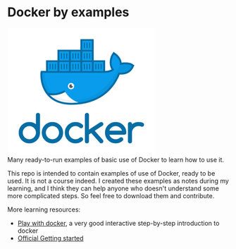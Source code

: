 # Docker by examples
![docker logo](https://github.com/gianfa/docker_by_examples/blob/master/img/docker_logo.png)  
Many ready-to-run examples of basic use of Docker to learn how to use it.


This repo is intended to contain examples of use of Docker, ready to be used. It is not a course indeed. I created these examples as notes during my learning, and I think they can help anyone who doesn't understand some more complicated steps. So feel free to download them and contribute.
 
More learning resources:
* [Play with docker](https://training.play-with-docker.com/), a very good interactive step-by-step introduction to docker
* [Official Getting started](https://docs.docker.com/get-started/)
